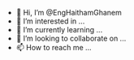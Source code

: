- 👋 Hi, I’m @EngHaithamGhanem
- 👀 I’m interested in ...
- 🌱 I’m currently learning ...
- 💞️ I’m looking to collaborate on ...
- 📫 How to reach me ...

<!---
Haithem Ghanem/EngHaithamGhanem is a ✨ special ✨ repository because its `README.md` (this file) appears on your GitHub profile.
You can click the Preview link to take a lo
ok at your changes.

--->
